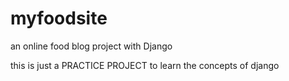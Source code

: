 # myfoodsite
an online food blog project with Django

this is just a PRACTICE PROJECT to learn the concepts of django 
